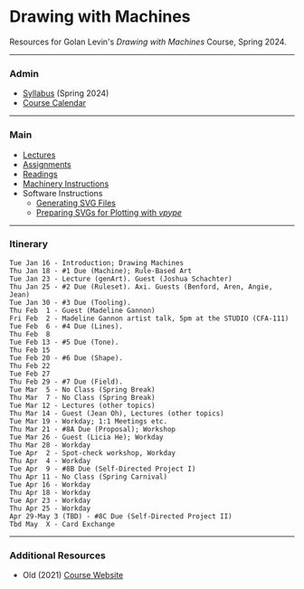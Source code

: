 # Drawing with Machines

Resources for Golan Levin's *Drawing with Machines* Course, Spring 2024.

---

### Admin

* [Syllabus](syllabus/60-225_syllabus_spring_2024.md) (Spring 2024)
* [Course Calendar](http://bit.ly/golancoursecalendar)

---

### Main

* [Lectures](lectures/README.md)
* [Assignments](assignments/README.md)
* [Readings](readings/README.md)
* [Machinery Instructions](machines/README.md)
* Software Instructions
  * [Generating SVG Files](generating_svg/README.md)
  * [Preparing SVGs for Plotting with *vpype*](generating_svg/vpype_svg_prep/README.md)

---

### Itinerary

```
Tue Jan 16 - Introduction; Drawing Machines
Thu Jan 18 - #1 Due (Machine); Rule-Based Art
Tue Jan 23 - Lecture (genArt). Guest (Joshua Schachter)
Thu Jan 25 - #2 Due (Ruleset). Axi. Guests (Benford, Aren, Angie, Jean)
Tue Jan 30 - #3 Due (Tooling).
Thu Feb  1 - Guest (Madeline Gannon)
Fri Feb  2 - Madeline Gannon artist talk, 5pm at the STUDIO (CFA-111)
Tue Feb  6 - #4 Due (Lines). 
Thu Feb  8
Tue Feb 13 - #5 Due (Tone).
Thu Feb 15
Tue Feb 20 - #6 Due (Shape).
Thu Feb 22
Tue Feb 27
Thu Feb 29 - #7 Due (Field).
Tue Mar  5 - No Class (Spring Break)
Thu Mar  7 - No Class (Spring Break)
Tue Mar 12 - Lectures (other topics)
Thu Mar 14 - Guest (Jean Oh), Lectures (other topics)
Tue Mar 19 - Workday; 1:1 Meetings etc. 
Thu Mar 21 - #8A Due (Proposal); Workshop
Tue Mar 26 - Guest (Licia He); Workday
Thu Mar 28 - Workday
Tue Apr  2 - Spot-check workshop, Workday
Thu Apr  4 - Workday
Tue Apr  9 - #8B Due (Self-Directed Project I)
Thu Apr 11 - No Class (Spring Carnival)
Tue Apr 16 - Workday
Thu Apr 18 - Workday
Tue Apr 23 - Workday
Thu Apr 25 - Workday
Apr 29-May 3 (TBD) - #8C Due (Self-Directed Project II)
Tbd May  X - Card Exchange

```

---

### Additional Resources

* Old (2021) [Course Website](https://courses.ideate.cmu.edu/60-428/f2021/)
